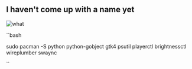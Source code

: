 ## I haven't come up with a name yet


![ what ](https://i.ibb.co/dmtw7r8/screenshot-2025-01-25-223257.png)


``bash

sudo pacman -S python python-gobject gtk4 psutil playerctl brightnessctl wireplumber swaync

``
